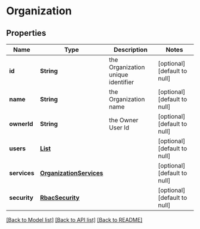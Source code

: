 # Organization
## Properties

Name | Type | Description | Notes
------------ | ------------- | ------------- | -------------
**id** | **String** | the Organization unique identifier | [optional] [default to null]
**name** | **String** | the Organization name | [optional] [default to null]
**ownerId** | **String** | the Owner User Id | [optional] [default to null]
**users** | [**List**](OrganizationUser.md) |  | [optional] [default to null]
**services** | [**OrganizationServices**](OrganizationServices.md) |  | [optional] [default to null]
**security** | [**RbacSecurity**](RbacSecurity.md) |  | [optional] [default to null]

[[Back to Model list]](../README.md#documentation-for-models) [[Back to API list]](../README.md#documentation-for-api-endpoints) [[Back to README]](../README.md)

